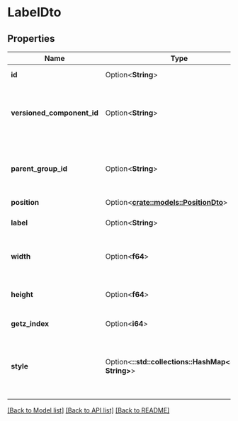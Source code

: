 # LabelDto

## Properties

Name | Type | Description | Notes
------------ | ------------- | ------------- | -------------
**id** | Option<**String**> | The id of the component. | [optional]
**versioned_component_id** | Option<**String**> | The ID of the corresponding component that is under version control | [optional]
**parent_group_id** | Option<**String**> | The id of parent process group of this component if applicable. | [optional]
**position** | Option<[**crate::models::PositionDto**](PositionDTO.md)> |  | [optional]
**label** | Option<**String**> | The text that appears in the label. | [optional]
**width** | Option<**f64**> | The width of the label in pixels when at a 1:1 scale. | [optional]
**height** | Option<**f64**> | The height of the label in pixels when at a 1:1 scale. | [optional]
**getz_index** | Option<**i64**> | The z index of the label. | [optional]
**style** | Option<**::std::collections::HashMap<String, String>**> | The styles for this label (font-size : 12px, background-color : #eee, etc). | [optional]

[[Back to Model list]](../README.md#documentation-for-models) [[Back to API list]](../README.md#documentation-for-api-endpoints) [[Back to README]](../README.md)


